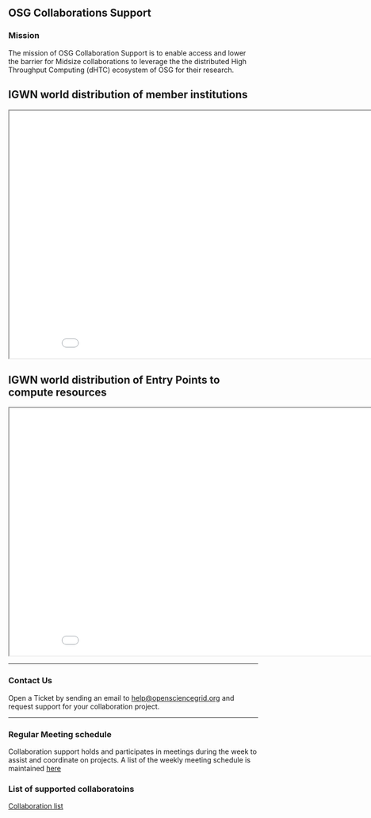 ## OSG Collaborations Support


### Mission

The mission of OSG Collaboration Support is to enable access and lower the barrier for Midsize collaborations to leverage the
the distributed High Throughput Computing (dHTC) ecosystem of OSG for their research.

## IGWN world distribution of member institutions

<iframe src="igwn-institutes.html" height="500" width="900"></iframe>

## IGWN world distribution of Entry Points to compute resources

<iframe src="igwn-pool.html" height="500" width="900"></iframe>

***

### Contact Us

Open a Ticket by sending an email to help@opensciencegrid.org and request support for your collaboration project.

***

### Regular Meeting schedule

Collaboration support holds and participates in meetings during the week to assist and coordinate on projects. A list of the weekly meeting schedule is maintained [here](misc/meeting-schedule.md)

### List of supported collaboratoins

[Collaboration list](projects/project-list.md)


